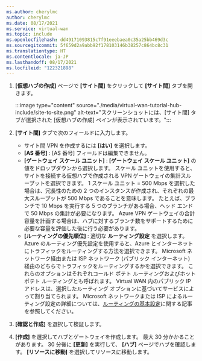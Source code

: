 ```yaml
---
ms.author: cherylmc
author: cherylmc
ms.date: 08/17/2021
ms.service: virtual-wan
ms.topic: include
ms.openlocfilehash: dd49171093815c7f91eeebaea0c35a25bb469d3c
ms.sourcegitcommit: 5f659d2a9abb92f178103146b38257c864bc8c31
ms.translationtype: HT
ms.contentlocale: ja-JP
ms.lasthandoff: 08/17/2021
ms.locfileid: "122321898"
---
```

1. **[仮想ハブの作成]** ページで **[サイト間]** をクリックして **[サイト間]** タブを開きます。

   :::image type="content" source="./media/virtual-wan-tutorial-hub-include/site-to-site.png" alt-text="スクリーンショットには、[サイト間] タブが選択された [仮想ハブの作成] ペインが表示されています。":::

1. **[サイト間]** タブで次のフィールドに入力します。

   * サイト間 VPN を作成するには **[はい]** を選択します。
   * **[AS 番号]** : [AS 番号] フィールドは編集できません。
   * **[ゲートウェイ スケール ユニット]** : **[ゲートウェイ スケール ユニット]** の値をドロップダウンから選択します。 スケール ユニットを使用すると、サイトを接続する仮想ハブで作成される VPN ゲートウェイの集計スループットを選択できます。 1 スケール ユニット = 500 Mbps を選択した場合は、冗長性のための 2 つのインスタンスが作成され、それぞれの最大スループットが 500 Mbps であることを意味します。 たとえば、ブランチで 10 Mbps を実行する 5 つのブランチがある場合、ヘッド エンドで 50 Mbps の集計が必要になります。 Azure VPN ゲートウェイの合計容量を計画する場合は、ハブに対するブランチ数をサポートするために必要な容量を評価した後に行う必要があります。
   * **[ルーティングの優先順位]** : 適切な **ルーティング設定** を選択します。 Azure のルーティング優先設定を使用すると、Azure とインターネットにトラフィックをルーティングする方法を選択できます。 Microsoft ネットワーク経由または ISP ネットワーク (パブリック インターネット) 経由のどちらでトラフィックをルーティングするかを選択できます。 これらのオプションはそれぞれコールド ポテト ルーティングおよびホット ポテト ルーティングとも呼ばれます。 Virtual WAN 内のパブリック IP アドレスは、選択したルーティング オプションに基づいてサービスによって割り当てられます。 Microsoft ネットワークまたは ISP によるルーティング設定の詳細については、[ルーティングの基本設定](../articles/virtual-network/routing-preference-overview.md)に関する記事を参照してください。
1. **[確認と作成]** を選択して検証します。
1. **[作成]** を選択してハブとゲートウェイを作成します。 最大 30 分かかることがあります。 30 分後に **[更新]** を実行して、 **[ハブ]** ページでハブを確認します。 **[リソースに移動]** を選択してリソースに移動します。